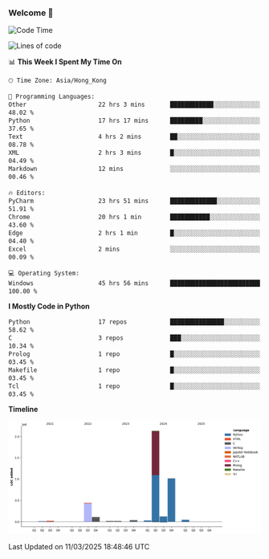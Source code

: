 ### Welcome 👋

<!--START_SECTION:waka-->
![Code Time](http://img.shields.io/badge/Code%20Time-1%2C612%20hrs%2015%20mins-blue)

![Lines of code](https://img.shields.io/badge/From%20Hello%20World%20I%27ve%20Written-4.0%20million%20lines%20of%20code-blue)

📊 **This Week I Spent My Time On** 

```text
🕑︎ Time Zone: Asia/Hong_Kong

💬 Programming Languages: 
Other                    22 hrs 3 mins       ████████████░░░░░░░░░░░░░   48.02 % 
Python                   17 hrs 17 mins      █████████░░░░░░░░░░░░░░░░   37.65 % 
Text                     4 hrs 2 mins        ██░░░░░░░░░░░░░░░░░░░░░░░   08.78 % 
XML                      2 hrs 3 mins        █░░░░░░░░░░░░░░░░░░░░░░░░   04.49 % 
Markdown                 12 mins             ░░░░░░░░░░░░░░░░░░░░░░░░░   00.46 % 

🔥 Editors: 
PyCharm                  23 hrs 51 mins      █████████████░░░░░░░░░░░░   51.91 % 
Chrome                   20 hrs 1 min        ███████████░░░░░░░░░░░░░░   43.60 % 
Edge                     2 hrs 1 min         █░░░░░░░░░░░░░░░░░░░░░░░░   04.40 % 
Excel                    2 mins              ░░░░░░░░░░░░░░░░░░░░░░░░░   00.09 % 

💻 Operating System: 
Windows                  45 hrs 56 mins      █████████████████████████   100.00 % 
```

**I Mostly Code in Python** 

```text
Python                   17 repos            ███████████████░░░░░░░░░░   58.62 % 
C                        3 repos             ███░░░░░░░░░░░░░░░░░░░░░░   10.34 % 
Prolog                   1 repo              █░░░░░░░░░░░░░░░░░░░░░░░░   03.45 % 
Makefile                 1 repo              █░░░░░░░░░░░░░░░░░░░░░░░░   03.45 % 
Tcl                      1 repo              █░░░░░░░░░░░░░░░░░░░░░░░░   03.45 % 
```



**Timeline**

![Lines of Code chart](https://raw.githubusercontent.com/xhj2501/xhj2501/main/assets/bar_graph.png)


 Last Updated on 11/03/2025 18:48:46 UTC
<!--END_SECTION:waka-->

